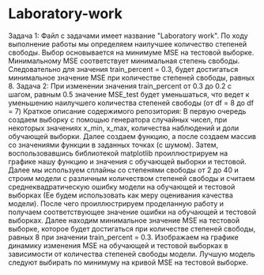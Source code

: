 # Laboratory-work
Задача 1:
Файл с задачами имеет название "Laboratory work".
По ходу выполнение работы мы определяем наилучшее количество степеней свободы.
Выбор основывается на минимуме MSE на тестовой выборке. Минимальному MSE соответствует минимальная степень свободы. Следовательно для значения train_percent = 0.3, будет достигаться минимальное значение MSE при количестве степеней свободы, равных 8.
Задача 2:
При изменении значения train_percent от 0.3 до 0.2 с шагом, равным 0.5 значение MSE_test будет уменьшаться, что ведет к уменьшению наилучшего количества степеней свободы (от df = 8 до df = 7)
Краткое описание содержимого репозитория:
В первую очередь создаем выборку с помощью генератора случайных чисел, при некоторых значениях x_min, x_max, количества наблюдений и доли обучающей выборки. Далее создаем функцию, а после создаем массив со значениями функции в заданных точках (с шумом). Затем, воспользовавшись библиотекой matplotlib проиллюстрируем на графике нашу функцию и значения с обучающей выборки и тестовой. Далее мы используем сплайны со степенями свободы от 2 до 40 и строим модели с различным количеством степеней свободы и считаем среднеквадратическую ошибку модели на обучающей и тестовой выборках (Ее будем использовать как меру оценивания качества модели). После чего проиллюстрируем проделанную работу и получаем соответствующее значение ошибки на обучающей и тестовой выборках. Далее находим минимальное значение MSE на тестовой выборке, которое будет достигаться при количестве степеней свободы, равных 8 при значении train_percent = 0.3. Изображаем на графике динамику изменения MSE на обучающей и тестовой выборках в зависимости от количества степеней свободы модели. Лучшую модель следуют выбирать по минимуму на кривой MSE на тестовой выборке.
